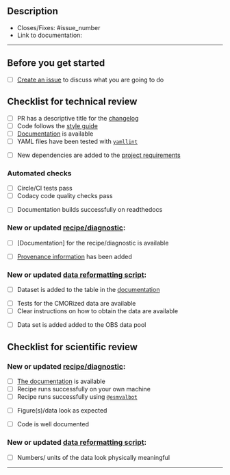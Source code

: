 <!--
    Thank you for contributing to our project!

    Please do not delete this text completely, but read the text below and keep
    items that seem relevant. If in doubt, just keep everything and add your
    own text at the top, a reviewer will update the checklist for you.

    While the checklist is intended to be filled in by the technical and scientific
    reviewers, it is the responsibility of the author of the pull request to make
    sure all items on it are properly implemented.
-->

## Description

<!--
    Describe the idea of your changes here to communicate why we should accept
    this pull request and what problem it solves.

    Before you start, please read our [contribution guidelines](https://docs.esmvaltool.org/en/latest/community/introduction.html).
-->

<!--
    Please fill in the GitHub issue that is closed by this pull request,
    e.g. Closes #1903
-->
- Closes/Fixes: #issue_number
- Link to documentation:

* * *

## Before you get started

<!--
    Please discuss your idea with the development team before getting started,
    to avoid disappointment or unnecessary work later. The way to do this is
    to open a new issue on GitHub.
-->

- [ ] [Create an issue](https://github.com/ESMValGroup/ESMValTool/issues) to discuss what you are going to do

## Checklist for technical review

- [ ] PR has a descriptive title for the [changelog](https://docs.esmvaltool.org/en/latest/changelog.html)
- [ ] Code follows the [style guide](https://docs.esmvaltool.org/en/latest/community/introduction.html#code-style)
- [ ] [Documentation](https://docs.esmvaltool.org/en/latest/community/introduction.html#documentation) is available
- [ ] YAML files have been tested with [`yamllint`](FIXME)

<!--
    Add any additional dependencies needed for the diagnostic script to setup.py,
    esmvaltool/install/R/r_requirements.txt or esmvaltool/install/Julia/Project.toml
    (depending on the language of your script) and also to package/meta.yaml for
    conda dependencies (includes Python and others, but not R/Julia). Also check
    that the license of the dependency you want to add and any of its dependencies
    are compatible with [Apache2.0](https://github.com/ESMValGroup/ESMValTool/blob/master/LICENSE).
-->
- [ ] New dependencies are added to the [project requirements](FIXME)

### Automated checks
<!--
    Automated checks are run automatically when you add new commits to your PR.
    They appear at the bottom of the PR. Click on `Details` for more information
-->
- [ ] Circle/CI tests pass
- [ ] Codacy code quality checks pass
<!--
    The documentation can be seen by clicking on `Details`. Make sure the documentation is nicely formatted,
    and add the link to the top of this PR
-->
- [ ] Documentation builds successfully on readthedocs

### New or updated [recipe/diagnostic](https://docs.esmvaltool.org/en/latest/community/diagnostic.html):

<!-- Recipe documentation should be added to the `doc/sphinx/source/recipes` folder with a new entry in `index.rst` -->
- [ ] [Documentation] for the recipe/diagnostic is available
<!-- Make sure that no warnings related to provenance are generated when running the recipe -->
- [ ] [Provenance information](https://docs.esmvaltool.org/en/latest/community/diagnostic.html#recording-provenance) has been added

### New or updated [data reformatting script](https://docs.esmvaltool.org/en/latest/develop/dataset.html):

- [ ] Dataset is added to the table in the [documentation](https://docs.esmvaltool.org/en/latest/input.html#supported-datasets)

<!--
     Add the test to recipes/example/recipe_check_obs.yml and run the recipe, to make sure the CMOR checks pass without errors
-->
- [ ] Tests for the CMORized data are available
- [ ] Clear instructions on how to obtain the data are available
<!--
    Tag @remi-kazeroni in this pull request, so that the new dataset can be added to the OBS data pool at DKRZ and synchronized with CEDA-Jasmin
-->
- [ ] Data set is added added to the OBS data pool

## Checklist for scientific review

### New or updated [recipe/diagnostic](https://docs.esmvaltool.org/en/latest/community/diagnostic.html):

<!--
    The new/updated recipes/diagnostics clearly describes what the recipe does and how to use it
 -->
- [ ] [The documentation](https://docs.esmvaltool.org/en/latest/recipes/index.html) is available
- [ ] Recipe runs successfully on your own machine
- [ ] Recipe runs successfully using [`@esmvalbot`](https://github.com/apps/esmvalbot)
<!--
    Make sure that the figures/data represent those expected from the literature and/or the paper that is reproduced by the recipe
-->
- [ ] Figure(s)/data look as expected
<!--
    Make sure that the code contains comments with references to formulas, figures, tables, etc. that are used from papers/online resources
-->
- [ ] Code is well documented

### New or updated [data reformatting script](https://docs.esmvaltool.org/en/latest/develop/dataset.html):

- [ ] Numbers/ units of the data look physically meaningful

* * *

<!--
If you need help with any of the items on the checklists above, please do not hesitate to ask by commenting in the issue or pull request.
-->
